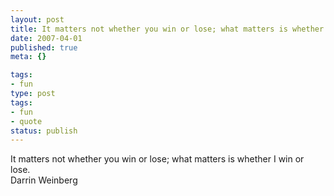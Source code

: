 ```yaml
---
layout: post
title: It matters not whether you win or lose; what matters is whether I win or lose.
date: 2007-04-01
published: true
meta: {}

tags:
- fun
type: post
tags:
- fun
- quote
status: publish
---
```

It matters not whether you win or lose; what matters is whether I win or lose.<br />Darrin Weinberg
